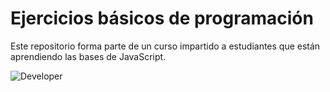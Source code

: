 # Ejercicios básicos de programación

Este repositorio forma parte de un curso impartido a estudiantes que están aprendiendo las bases de JavaScript.

![Developer](https://i.giphy.com/media/bGgsc5mWoryfgKBx1u/giphy.webp "Developer")
